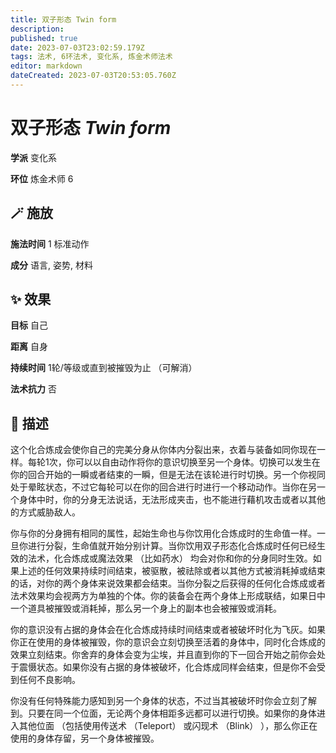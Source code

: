 ```yaml
---
title: 双子形态 Twin form
description: 
published: true
date: 2023-07-03T23:02:59.179Z
tags: 法术, 6环法术, 变化系, 炼金术师法术
editor: markdown
dateCreated: 2023-07-03T20:53:05.760Z
---
```


# **双子形态** *Twin form*

**学派** 变化系 

**环位** 炼金术师 6

## 🪄 施放

**施法时间** 1 标准动作

**成分** 语言, 姿势, 材料

## ✨ 效果 

**目标** 自己 

**距离** 自身  

**持续时间** 1轮/等级或直到被摧毁为止 （可解消） 

**法术抗力** 否

## 📖 描述

这个化合炼成会使你自己的完美分身从你体内分裂出来，衣着与装备如同你现在一样。每轮1次，你可以以自由动作将你的意识切换至另一个身体。切换可以发生在你的回合开始的一瞬或者结束的一瞬，但是无法在该轮进行时切换。另一个你视同处于晕眩状态，不过它每轮可以在你的回合进行时进行一个移动动作。当你在另一个身体中时，你的分身无法说话，无法形成夹击，也不能进行藉机攻击或者以其他的方式威胁敌人。

你与你的分身拥有相同的属性，起始生命也与你饮用化合炼成时的生命值一样。一旦你进行分裂，生命值就开始分别计算。当你饮用双子形态化合炼成时任何已经生效的法术，化合炼成或魔法效果 （比如药水） 均会对你和你的分身同时生效。如果上述的任何效果持续时间结束，被驱散，被祛除或者以其他方式被消耗掉或结束的话，对你的两个身体来说效果都会结束。当你分裂之后获得的任何化合炼成或者法术效果均会视两方为单独的个体。你的装备会在两个身体上形成联结，如果日中一个道具被摧毁或消耗掉，那么另一个身上的副本也会被摧毁或消耗。

你的意识没有占据的身体会在化合炼成持续时间结束或者被破坏时化为飞灰。如果你正在使用的身体被摧毁，你的意识会立刻切换至活着的身体中，同时化合炼成的效果立刻结束。你舍弃的身体会变为尘埃，并且直到你的下一回合开始之前你会处于震慑状态。如果你没有占据的身体被破坏，化合炼成同样会结束，但是你不会受到任何不良影响。

你没有任何特殊能力感知到另一个身体的状态，不过当其被破坏时你会立刻了解到。只要在同一个位面，无论两个身体相距多远都可以进行切换。如果你的身体进入其他位面 （包括使用传送术 （Teleport） 或闪现术 （Blink） ），那么你正在使用的身体存留，另一个身体被摧毁。
    